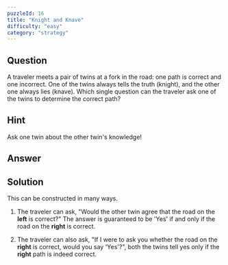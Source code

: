 ```yaml
---
puzzleId: 16
title: "Knight and Knave"
difficulty: "easy"
category: "strategy"
---
```


## Question
A traveler meets a pair of twins at a fork in the road: one path is correct and one incorrect. One of the twins always tells the truth (knight), and the other one always lies (knave). Which single question can the traveler ask one of the twins to determine the correct path?



## Hint
Ask one twin about the other twin's knowledge!

## Answer


## Solution
This can be constructed in many ways.

1. The traveler can ask, "Would the other twin agree that the road on the **left** is correct?" The answer is guaranteed to be 'Yes' if and only if the road on the **right** is correct.

2. The traveler can also ask, "If I were to ask you whether the road on the **right** is correct, would you say 'Yes'?", both the twins tell yes only if the **right** path is indeed correct.


